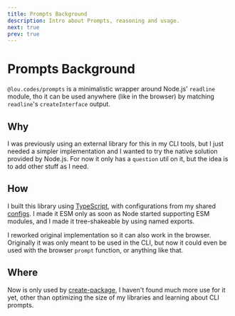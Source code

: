 ```yaml
---
title: Prompts Background
description: Intro about Prompts, reasoning and usage.
next: true
prev: true
---
```


# Prompts Background

`@lou.codes/prompts` is a minimalistic wrapper around Node.js' `readline`
module, tho it can be used anywhere (like in the browser) by matching
`readline`'s `createInterface` output.

## Why

I was previously using an external library for this in my CLI tools, but I just
needed a simpler implementation and I wanted to try the native solution provided
by Node.js. For now it only has a `question` util on it, but the idea is to add
other stuff as I need.

## How

I built this library using [TypeScript][typescript], with configurations from my
shared [configs][configs]. I made it ESM only as soon as Node started supporting
ESM modules, and I made it tree-shakeable by using named exports.

I reworked original implementation so it can also work in the browser.
Originally it was only meant to be used in the CLI, but now it could even be
used with the browser `prompt` function, or anything like that.

## Where

Now is only used by [create-package][create-package], I haven't found much more
use for it yet, other than optimizing the size of my libraries and learning
about CLI prompts.

<!-- Reference -->

[configs]: ../lou_codes_configs/
[typescript]: https://npm.im/typescript
[create-package]: ../lou_codes_create_package/
